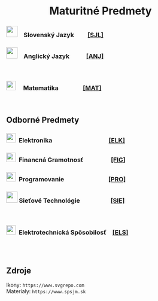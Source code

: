 <div align="center">

# Maturitné Predmety

</div>

### <img src="https://flagcdn.com/sk.svg" width="30" onclick="" alt="">&emsp;Slovenský Jazyk&emsp;&emsp;&nbsp;<a href="./SJL/SLOVENCINA.md">[SJL]</a>
### <img src="https://flagcdn.com/gb.svg" width="30" onclick="" alt="">&emsp;Anglický Jazyk&emsp;&emsp;&ensp;&nbsp;<a href="./ENG/ENGLISH.md">[ANJ]</a>

<br />

### <img src="https://www.svgrepo.com/show/499849/calculator.svg" onclick="" width="25" alt="">&nbsp;&emsp;Matematika&emsp;&emsp;&emsp;&emsp;<a href= "./MAT/MATEMATIKA.md">[MAT]</a>

<br />

## Odborné Predmety
### <img src="https://www.svgrepo.com/show/179506/electricity-signal.svg" onclick="" width="25" alt="">&ensp;Elektronika&emsp;&emsp;&emsp;&emsp;&emsp;&emsp;&emsp;&emsp;&emsp;&nbsp;<a href= "./PCOZ/ELK/ELEKTRONIKA.md">[ELK]</a>
### <img src="https://www.svgrepo.com/show/233904/money.svg" onclick="" width="25" alt="">&ensp;Financná Gramotnosť&ensp;&emsp;&emsp;&emsp;&emsp;<a href= "./PCOZ/FIG/FINANCNA_GRAMOTNOST.md">[FIG]</a>
### <img src="https://www.svgrepo.com/show/452184/csharp.svg" onclick="" width="25" alt="">&ensp;Programovanie&emsp;&emsp;&emsp;&emsp;&emsp;&emsp;&emsp;&nbsp;<a href= "./PCOZ/PRO/PROGRAMOVANIE.md">[PRO]</a>
### <img src="https://www.svgrepo.com/show/474393/router.svg" onclick="" width="30" alt="">&nbsp;Sieťové Technológie&emsp;&emsp;&emsp;&emsp;&emsp;<a href= "./PCOZ/SIE/SIETOVE_TECHNOLOGIE">[SIE]</a>

<br />

### <img src="https://www.svgrepo.com/show/179506/electricity-signal.svg" onclick="" width="25" alt="">&ensp;Elektrotechnická Spôsobilosť&emsp;<a href= "./PCOZ/ELK/ELS/ELEKTOTECHICKA_SPOSOBILOST.md">[ELS]</a>

<br /><br />

## Zdroje
Ikony: ``` https://www.svgrepo.com ```
<br />
Materialy: ``` https://www.spsjm.sk ```
